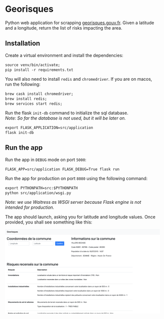 # Georisques

Python web application for scrapping [georisques.gouv.fr](http://www.georisques.gouv.fr).
Given a latitude and a longitude, return the list of risks impacting the area.

## Installation

Create a virtual environment and install the dependencies:

``` text
source venv/bin/activate;
pip install -r requirements.txt
```

You will also need to install `redis` and `chromedriver`.
If you are on macos, run the following:

``` text
brew cask install chromedriver;
brew install redis;
brew services start redis;
```

Run the flask `init-db` command to initialize the sql database.  
*Note: So far the database is not used, but it will be later on.*

``` text
export FLASK_APPLICATION=src/application
flask init-db
```

## Run the app

Run the app in `DEBUG` mode on port `5000`:

``` text
FLASK_APP=src/application FLASK_DEBUG=True flask run
```

Run the app for production on port `8080` using the following command:

``` text
export PYTHONPATH=src:$PYTHONPATH
python src/application/wsgi.py
```

*Note: we use Waitress as WSGI server because Flask engine is not intended
for production.*

The app should launch, asking you for latitude and longitude values.
Once provided, you shall see something like this:

![preview](preview.png)
